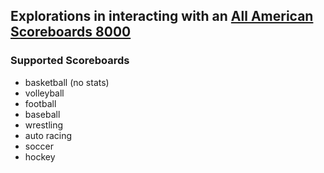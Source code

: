 ## Explorations in interacting with an [All American Scoreboards 8000](https://www.allamericanscoreboards.com/8000-series/)

### Supported Scoreboards
- basketball (no stats)
- volleyball
- football
- baseball
- wrestling
- auto racing
- soccer
- hockey